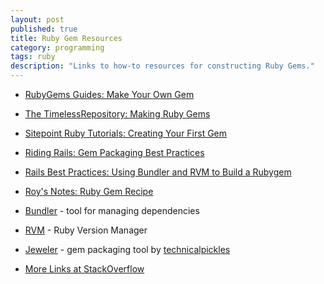 ```yaml
---
layout: post
published: true
title: Ruby Gem Resources
category: programming
tags: ruby
description: "Links to how-to resources for constructing Ruby Gems."
---
```


- [RubyGems Guides: Make Your Own Gem](http://guides.rubygems.org/make-your-own-gem/)

- [The TimelessRepository: Making Ruby Gems](http://timelessrepo.com/making-ruby-gems)

- [Sitepoint Ruby Tutorials: Creating Your First Gem](http://www.sitepoint.com/creating-your-first-gem/)

- [Riding Rails: Gem Packaging Best Practices](http://weblog.rubyonrails.org/2009/9/1/gem-packaging-best-practices/)

- [Rails Best Practices: Using Bundler and RVM to Build a Rubygem](http://rails-bestpractices.com/blog/posts/8-using-bundler-and-rvm-to-build-a-rubygem)

- [Roy's Notes: Ruby Gem Recipe](http://royw.wordpress.com/2010/06/07/ruby-gem-recipe/)

- [Bundler](http://bundler.io/) - tool for managing dependencies

- [RVM](https://rvm.io/) - Ruby Version Manager

- [Jeweler](https://github.com/technicalpickles/jeweler) - gem packaging tool by [technicalpickles](http://technicalpickles.com/)

- [More Links at StackOverflow](http://stackoverflow.com/questions/2194547/ruby-how-to-write-a-gem)
